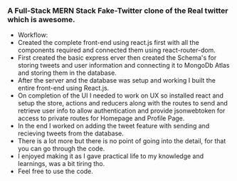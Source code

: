 ### A Full-Stack MERN Stack Fake-Twitter clone of the Real twitter which is awesome.
- Workflow:
- Created the complete front-end using react.js first with all the components required and connected them using react-router-dom.
- First created the basic express erver then created the Schema's for storing tweets and user information and connecting it to MongoDb Atlas and storing them in the database.
- After the server and the database was setup and working I built the entire front-end using React.js.
- On completion of the UI I needed to work on UX so installed react and setup the store, actions and reducers along with the routes to send and retrieve user info to allow authentication and provide jsonwebtoken for access to private routes for Homepage and Profile Page.
- In the end I worked on adding the tweet feature with sending and recieving tweets from the database.
- There is a lot more but there is no point of going into the detail, for that you can go through the code.
- I enjoyed making it as I gave practical life to my knowledge and learnings, was a bit tiring tho.
- Feel free to use the code.
